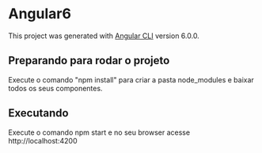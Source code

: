 # Angular6

This project was generated with [Angular CLI](https://github.com/angular/angular-cli) version 6.0.0.

## Preparando para rodar o projeto

Execute o comando "npm install" para criar a pasta node_modules e baixar todos os seus componentes.

## Executando

Execute o comando npm start e no seu browser acesse http://localhost:4200